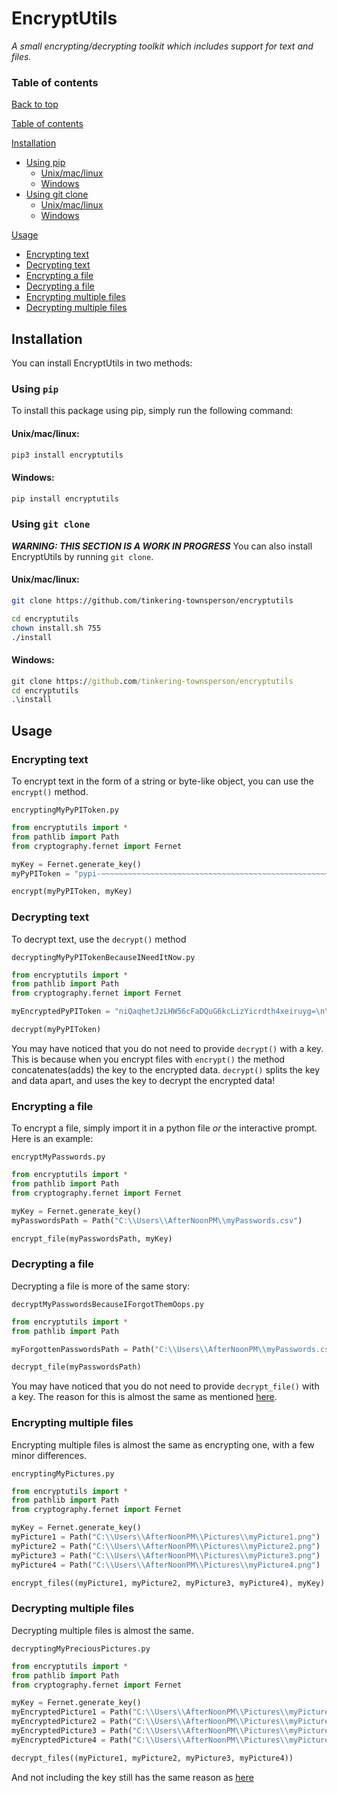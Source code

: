 # EncryptUtils
 *A small encrypting/decrypting toolkit which includes support for text and files.*

### Table of contents
[Back to top](#encryptutils)

 [Table of contents](#table-of-contents)

[Installation](#installation)
  * [Using pip](#using-pip)
    * [Unix/mac/linux](#unixmaclinux)
	* [Windows](#windows)
  * [Using git clone](#using-git-clone)
    * [Unix/mac/linux](#unixmaclinux-1)
	* [Windows](#windows-1)

[Usage](#usage)
  * [Encrypting text](#encrypting-text)
  * [Decrypting text](#decrypting-text)
  * [Encrypting a file](#encrypting-a-file)
  * [Decrypting a file](#decrypting-a-file)
  * [Encrypting multiple files](#encrypting-multiple-files)
  * [Decrypting multiple files](#decrypting-multiple-files)


## Installation
You can install EncryptUtils in two methods:

### Using `pip`
To install this package using pip, simply run the following command:

#### Unix/mac/linux:
```bash
pip3 install encryptutils
```

#### Windows:
```cmd
pip install encryptutils
```

### Using `git clone`
***WARNING: THIS SECTION IS A WORK IN PROGRESS***
You can also install EncryptUtils by running `git clone`.

#### Unix/mac/linux:
```bash
git clone https://github.com/tinkering-townsperson/encryptutils

cd encryptutils
chown install.sh 755
./install
```

#### Windows:
```cmd
git clone https://github.com/tinkering-townsperson/encryptutils
cd encryptutils
.\install
```

## Usage

### Encrypting text
To encrypt text in the form of a string or byte-like object, you can use the `encrypt()` method.

`encryptingMyPyPIToken.py`
```py
from encryptutils import *
from pathlib import Path
from cryptography.fernet import Fernet

myKey = Fernet.generate_key()
myPyPIToken = "pypi-~~~~~~~~~~~~~~~~~~~~~~~~~~~~~~~~~~~~~~~~~~~~~~~~~~~~~~~~~~~~~~~~~~~~~~~~~~~~~~~~~~~~~~~~~~~~~~~~~~~~~~~~~~~~~~~~~~~~~~~~~~~~~~~~~~~~~~~~~~~~~~~~~~~~~~~~~~~~~~~~~~~~~~~~~~"

encrypt(myPyPIToken, myKey)
```

### Decrypting text
To decrypt text, use the `decrypt()` method

`decryptingMyPyPITokenBecauseINeedItNow.py`
```py
from encryptutils import *
from pathlib import Path
from cryptography.fernet import Fernet

myEncryptedPyPIToken = "niQaqhetJzLHW56cFaDQuG6kcLizYicrdth4xeiruyg=\n\ngAAAAABiw2yHQkEclSVxSyqLuw1EKoAKErh_pLCMKsC2y-udbPm6T5Q96YwONikdPrE6WTf--XS-_qvs3vx95OdbTnATtfNPma0XBesR9O9ftZdnx3leSYhmK2Nq3oP2nB_u3xACfK09y0QmTiHAbA2BlXo-2vnbm-bb5JHZzzMm72jCHw19uuWWQANTbIi38b3VTpt3UHcf1rEu_I-GRA7LXwxQ9Djk4Ueq3mHykTXqs8duM9hK461ZLNr6AoskbCK0On9LDa6ZDoOULjnDmKvC35Ai8e3-zcVM4YHEoxgaRmZbTHhtUM0="

decrypt(myPyPIToken)
```
You may have noticed that you do not need to provide `decrypt()` with a key. This is because when you encrypt files with `encrypt()` the method concatenates(adds) the key to the encrypted data. `decrypt()` splits the key and data apart, and uses the key to decrypt the encrypted data!

### Encrypting a file
To encrypt a file, simply import it in a python file *or* the interactive prompt. Here is an example:

`encryptMyPasswords.py`
```py
from encryptutils import *
from pathlib import Path
from cryptography.fernet import Fernet

myKey = Fernet.generate_key()
myPasswordsPath = Path("C:\\Users\\AfterNoonPM\\myPasswords.csv")

encrypt_file(myPasswordsPath, myKey)
```

### Decrypting a file
Decrypting a file is more of the same story:

`decryptMyPasswordsBecauseIForgotThemOops.py`
```py
from encryptutils import *
from pathlib import Path

myForgottenPasswordsPath = Path("C:\\Users\\AfterNoonPM\\myPasswords.csv")

decrypt_file(myPasswordsPath)
```
You may have noticed that you do not need to provide `decrypt_file()` with a key. The reason for this is almost the same as mentioned [here](#decrypting-text).

### Encrypting multiple files
Encrypting multiple files is almost the same as encrypting one, with a few minor differences.

`encryptingMyPictures.py`
```py
from encryptutils import *
from pathlib import Path
from cryptography.fernet import Fernet

myKey = Fernet.generate_key()
myPicture1 = Path("C:\\Users\\AfterNoonPM\\Pictures\\myPicture1.png")
myPicture2 = Path("C:\\Users\\AfterNoonPM\\Pictures\\myPicture2.png")
myPicture3 = Path("C:\\Users\\AfterNoonPM\\Pictures\\myPicture3.png")
myPicture4 = Path("C:\\Users\\AfterNoonPM\\Pictures\\myPicture4.png")

encrypt_files((myPicture1, myPicture2, myPicture3, myPicture4), myKey)
```
### Decrypting multiple files
Decrypting multiple files is almost the same.

`decryptingMyPreciousPictures.py`
```py
from encryptutils import *
from pathlib import Path
from cryptography.fernet import Fernet

myKey = Fernet.generate_key()
myEncryptedPicture1 = Path("C:\\Users\\AfterNoonPM\\Pictures\\myPicture1.png")
myEncryptedPicture2 = Path("C:\\Users\\AfterNoonPM\\Pictures\\myPicture2.png")
myEncryptedPicture3 = Path("C:\\Users\\AfterNoonPM\\Pictures\\myPicture3.png")
myEncryptedPicture4 = Path("C:\\Users\\AfterNoonPM\\Pictures\\myPicture4.png")

decrypt_files((myPicture1, myPicture2, myPicture3, myPicture4))
```
And not including the key still has the same reason as [here](#decrypting-text)

